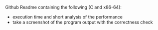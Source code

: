 Github Readme containing the following (C and x86-64):
 - execution time and short analysis of the performance
 - take a screenshot of the program output with the correctness check
